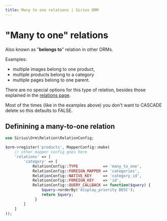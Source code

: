 ```yaml
---
title: Many to one relations | Sirius ORM
---
```


# "Many to one" relations

Also known as "__belongs to__" relation in other ORMs. 

Examples: 
- multiple images belong to one product, 
- multiple products belong to a category 
- multiple pages belong to one parent.

There are no special options for this type of relation, besides those explained in the [relations page](relations.html).

Most of the times (like in the examples above) you don't want to CASCADE delete so this defaults to FALSE.

## Definining a many-to-one relation

```php
use Sirius\Orm\Relation\RelationConfig;

$orm->register('products', MapperConfig::make(
    // other mapper config goes here
    'relations' => [
        'category' => [
            RelationConfig::TYPE           => 'many_to_one',
            RelationConfig::FOREIGN_MAPPER => 'categories',
            RelationConfig::NATIVE_KEY     => 'category_id',            
            RelationConfig::FOREIGN_KEY    => 'id',            
            RelationConfig::QUERY_CALLBACK => function($query) {
                $query->orderBy('display_priority DESC');
                return $query;
             }
        ]       
    ]
));
``` 